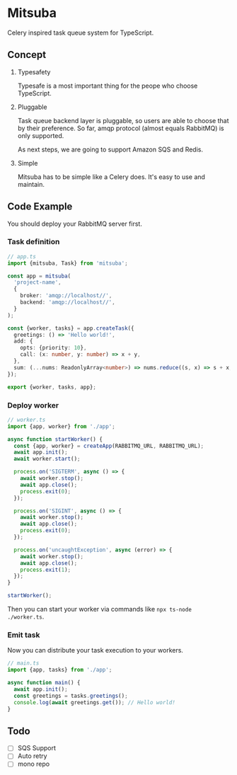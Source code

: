 # Mitsuba

Celery inspired task queue system for TypeScript.

## Concept

1. Typesafety

   Typesafe is a most important thing for the peope who choose TypeScript.

2. Pluggable

   Task queue backend layer is pluggable, so users are able to choose that by their preference.
   So far, amqp protocol (almost equals RabbitMQ) is only supported.

   As next steps, we are going to support Amazon SQS and Redis.

3. Simple

   Mitsuba has to be simple like a Celery does. It's easy to use and maintain.

## Code Example

You should deploy your RabbitMQ server first.

### Task definition

```typescript
// app.ts
import {mitsuba, Task} from 'mitsuba';

const app = mitsuba(
  'project-name',
  {
    broker: 'amqp://localhost//',
    backend: 'amqp://localhost//',
  }
);

const {worker, tasks} = app.createTask({
  greetings: () => 'Hello world!',
  add: {
    opts: {priority: 10},
    call: (x: number, y: number) => x + y,
  },
  sum: (...nums: ReadonlyArray<number>) => nums.reduce((s, x) => s + x, 0),
});

export {worker, tasks, app};
```

### Deploy worker

```typescript
// worker.ts
import {app, worker} from './app';

async function startWorker() {
  const {app, worker} = createApp(RABBITMQ_URL, RABBITMQ_URL);
  await app.init();
  await worker.start();

  process.on('SIGTERM', async () => {
    await worker.stop();
    await app.close();
    process.exit(0);
  });

  process.on('SIGINT', async () => {
    await worker.stop();
    await app.close();
    process.exit(0);
  });

  process.on('uncaughtException', async (error) => {
    await worker.stop();
    await app.close();
    process.exit(1);
  });
}

startWorker();
```

Then you can start your worker via commands like `npx ts-node ./worker.ts`.


### Emit task

Now you can distribute your task execution to your workers.

```typescript
// main.ts
import {app, tasks} from './app';

async function main() {
  await app.init();
  const greetings = tasks.greetings();
  console.log(await greetings.get()); // Hello world!
}
```


## Todo

- [ ] SQS Support
- [ ] Auto retry
- [ ] mono repo
